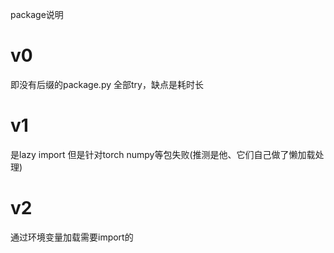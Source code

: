 package说明

# v0
即没有后缀的package.py
全部try，缺点是耗时长

# v1
是lazy import
但是针对torch numpy等包失败(推测是他、它们自己做了懒加载处理)

# v2
通过环境变量加载需要import的
